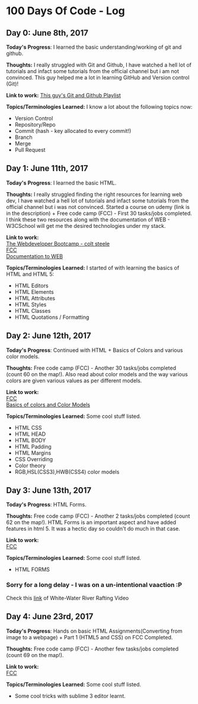 # 100 Days Of Code - Log

## Day 0: June 8th, 2017 
**Today's Progress**: I learned the basic understanding/working of git and github.

**Thoughts:** I really struggled with Git and Github, I have watched a hell lot of tutorials and infact some tutorials from the official channel but i am not convinced. This guy helped me a lot in learning GitHub and Version control (Git)!

**Link to work:** [This guy's Git and Github Playlist](https://www.youtube.com/watch?v=BCQHnlnPusY&index=1&list=PLRqwX-V7Uu6ZF9C0YMKuns9sLDzK6zoiV)

**Topics/Terminologies Learned:** I know a lot about the following topics now:
<ul style="list-style-type:disc">
<li>Version Control</li>
<li>Repository/Repo</li>
<li>Commit (hash - key allocated to every commit!)</li>
<li>Branch</li>
<li>Merge</li>
<li>Pull Request</li>
</ul> 

## Day 1: June 11th, 2017 
**Today's Progress**: I learned the basic HTML.

**Thoughts:** I really struggled finding the right resources for learning web dev, I have watched a hell lot of tutorials and infact some tutorials from the official channel but i was not convinced. Started a course on udemy (link is in the description) + Free code camp (FCC) - First 30 tasks/jobs completed. I think these two resources along with the documentation of WEB - W3CSchool will get me the desired technologies under my stack.

**Link to work:** <br>[The Webdeveloper Bootcamp - colt steele](https://www.udemy.com/the-web-developer-bootcamp)<br>
                  [FCC](https://www.freecodecamp.com/)<br>
                  [Documentation to WEB](https://www.w3schools.com/)


**Topics/Terminologies Learned:** I started of with learning the basics of HTML and HTML 5:
<ul style="list-style-type:disc">
<li>HTML Editors</li>
<li>HTML Elements</li>
<li>HTML Attributes</li>
<li>HTML Styles</li>
<li>HTML Classes</li>
<li>HTML Quotations / Formatting</li>
</ul> 

## Day 2: June 12th, 2017 
**Today's Progress**: Continued with HTML + Basics of Colors and various color models.

**Thoughts:** Free code camp (FCC) - Another 30 tasks/jobs completed (count 60 on the map!). Also read about color models and the way various colors are given various values as per different models. 

**Link to work:** <br>
                  [FCC](https://www.freecodecamp.com/)<br>
                  [Basics of colors and Color Models](https://www.w3schools.com/colors/)


**Topics/Terminologies Learned:** Some cool stuff listed.
<ul style="list-style-type:disc">
<li>HTML CSS</li>
<li>HTML HEAD</li>
<li>HTML BODY</li>
<li>HTML Padding</li>
<li>HTML Margins</li>
<li>CSS Overriding</li>
<li>Color theory</li>
<li>RGB,HSL(CSS3),HWB(CSS4) color models</li>
</ul> 

## Day 3: June 13th, 2017 
**Today's Progress**: HTML Forms.

**Thoughts:** Free code camp (FCC) - Another 2 tasks/jobs completed (count 62 on the map!). HTML Forms is an important aspect and have added features in html 5. It was a hectic day so couldn't do much in that case.

**Link to work:** <br>
                  [FCC](https://www.freecodecamp.com/)<br>
                  
**Topics/Terminologies Learned:** Some cool stuff listed.
<ul style="list-style-type:disc">
<li>HTML FORMS</li>
</ul> 

<h3> Sorry for a long delay - I was on a un-intentional vaaction :P</h3>
<p>Check this <a href="https://www.youtube.com/watch?v=M_NDS50vEe8&t=121s">link</a> of White-Water River Rafting Video</p>

## Day 4: June 23rd, 2017 
**Today's Progress**: Hands on basic HTML Assignments(Converting from image to a webpage) + Part 1 (HTML5 and CSS) on FCC Completed.

**Thoughts:** Free code camp (FCC) - Another few tasks/jobs completed (count 69 on the map!).

**Link to work:** <br>
                  [FCC](https://www.freecodecamp.com/)<br>
                  
**Topics/Terminologies Learned:** Some cool stuff listed.
<ul style="list-style-type:disc">
<li>Some cool tricks with sublime 3 editor learnt.</li>
</ul> 
